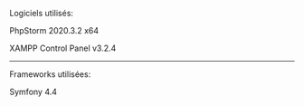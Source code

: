 Logiciels utilisés:

PhpStorm 2020.3.2 x64

XAMPP Control Panel v3.2.4

*****************************************

Frameworks utilisées:

Symfony 4.4
